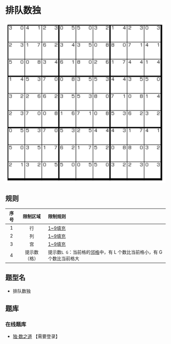 # 排队数独

![题](../../../../images/sudoku/排队数独.png)

## 规则

| 序号 | 限制区域 | 限制规则 |
| :---: | :---: | :--- |
| 1 | 行 | [1~9填充] |
| 2 | 列 | [1~9填充] |
| 3 | 宫 | [1~9填充] |
| 4 | 提示数（格） | 提示数`L G`：当前格的[邻格]中，有 L 个数比当前格小，有 G 个数比当前格大 |

## 题型名

- 排队数独

## 题库

### 在线题库

- [独·数之道](http://www.sudokufans.org.cn/lx/game.index.php?type=pd) 【需要登录】

[1~9填充]: ../../../../rules.md#1to9填充
[邻格]: ../../../../rules.md#邻格
